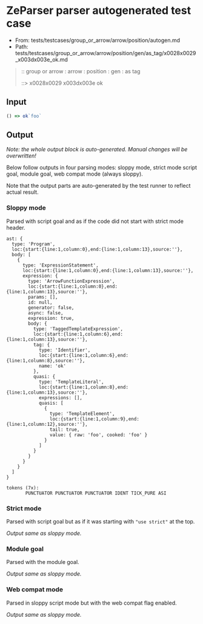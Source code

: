 # ZeParser parser autogenerated test case

- From: tests/testcases/group_or_arrow/arrow/position/autogen.md
- Path: tests/testcases/group_or_arrow/arrow/position/gen/as_tag/x0028x0029_x003dx003e_ok.md

> :: group or arrow : arrow : position : gen : as tag
>
> ::> x0028x0029 x003dx003e ok

## Input


`````js
() => ok`foo`
`````

## Output

_Note: the whole output block is auto-generated. Manual changes will be overwritten!_

Below follow outputs in four parsing modes: sloppy mode, strict mode script goal, module goal, web compat mode (always sloppy).

Note that the output parts are auto-generated by the test runner to reflect actual result.

### Sloppy mode

Parsed with script goal and as if the code did not start with strict mode header.

`````
ast: {
  type: 'Program',
  loc:{start:{line:1,column:0},end:{line:1,column:13},source:''},
  body: [
    {
      type: 'ExpressionStatement',
      loc:{start:{line:1,column:0},end:{line:1,column:13},source:''},
      expression: {
        type: 'ArrowFunctionExpression',
        loc:{start:{line:1,column:0},end:{line:1,column:13},source:''},
        params: [],
        id: null,
        generator: false,
        async: false,
        expression: true,
        body: {
          type: 'TaggedTemplateExpression',
          loc:{start:{line:1,column:6},end:{line:1,column:13},source:''},
          tag: {
            type: 'Identifier',
            loc:{start:{line:1,column:6},end:{line:1,column:8},source:''},
            name: 'ok'
          },
          quasi: {
            type: 'TemplateLiteral',
            loc:{start:{line:1,column:8},end:{line:1,column:13},source:''},
            expressions: [],
            quasis: [
              {
                type: 'TemplateElement',
                loc:{start:{line:1,column:9},end:{line:1,column:12},source:''},
                tail: true,
                value: { raw: 'foo', cooked: 'foo' }
              }
            ]
          }
        }
      }
    }
  ]
}

tokens (7x):
       PUNCTUATOR PUNCTUATOR PUNCTUATOR IDENT TICK_PURE ASI
`````

### Strict mode

Parsed with script goal but as if it was starting with `"use strict"` at the top.

_Output same as sloppy mode._

### Module goal

Parsed with the module goal.

_Output same as sloppy mode._

### Web compat mode

Parsed in sloppy script mode but with the web compat flag enabled.

_Output same as sloppy mode._

